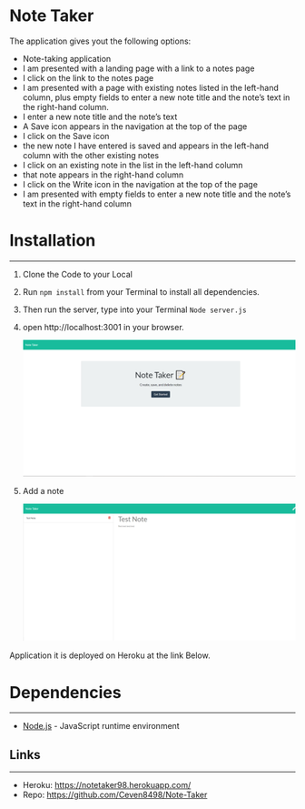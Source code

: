 # Note Taker

The application gives yout the following options:
* Note-taking application
* I am presented with a landing page with a link to a notes page
* I click on the link to the notes page
* I am presented with a page with existing notes listed in the left-hand column, plus empty fields to enter a new note title and the note’s text in the right-hand column.
* I enter a new note title and the note’s text
* A Save icon appears in the navigation at the top of the page
* I click on the Save icon
* the new note I have entered is saved and appears in the left-hand column with the other existing notes
* I click on an existing note in the list in the left-hand column
* that note appears in the right-hand column
* I click on the Write icon in the navigation at the top of the page
* I am presented with empty fields to enter a new note title and the note’s text in the right-hand column

# Installation
---
1. Clone the Code to your Local
2. Run `npm install` from your Terminal to install all dependencies.
3. Then run the server, type into your Terminal
`Node server.js`

5. open http://localhost:3001 in your browser.

    ![](images/sample.png)

6. Add a note

    ![](images/sample2.png)


Application it is deployed on Heroku at the link Below.

# Dependencies
---
* [Node.js](https://nodejs.org/en/) - JavaScript runtime environment

## Links
---
* Heroku: https://notetaker98.herokuapp.com/
* Repo: https://github.com/Ceven8498/Note-Taker
